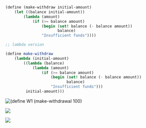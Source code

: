```scheme
(define (make-withdraw initial-amount)
    (let ((balance initial-amount))
        (lambda (amount)
            (if (>= balance amount)
                (begin (set! balance (- balance amount))
                       balance)
                "Insufficient funds"))))
```  

```scheme
;; lambda version  

(define make-withdraw
    (lambda (initial-amount)
        ((lambda (balance)
            (lambda (amount)
                (if (>= balance amount)
                    (begin (set! balance (- balance amount))
                           balance)
                    "Insufficient funds")))
         initial-amount)))
```
![(define W1 (make-withdrawal 100)](http://i.imgur.com/DmB5y.png)

![](http://i.imgur.com/OrDXc.png)  

![](http://i.imgur.com/Le8Ya.png)

